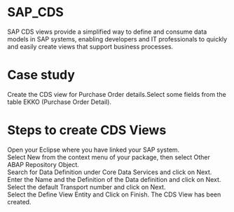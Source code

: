 # SAP_CDS
SAP CDS views provide a simplified way to define and consume data models in SAP systems, enabling developers and IT professionals to quickly and easily 
create views that support business processes.
# Case study
Create the CDS view for Purchase Order details.Select some fields from the table EKKO (Purchase Order Detail).
# Steps to create CDS Views
Open your Eclipse where you have linked your SAP system.<br>
Select New from the context menu of your package, then select Other ABAP Repository Object.<br>
Search for Data Definition under Core Data Services and click on Next.<br>
Enter the Name and the Definition of the Data definition and click on Next.<br>
Select the default Transport number and click on Next.<br>
Select the Define View Entity and Click on Finish. The CDS View has been created.<br>
